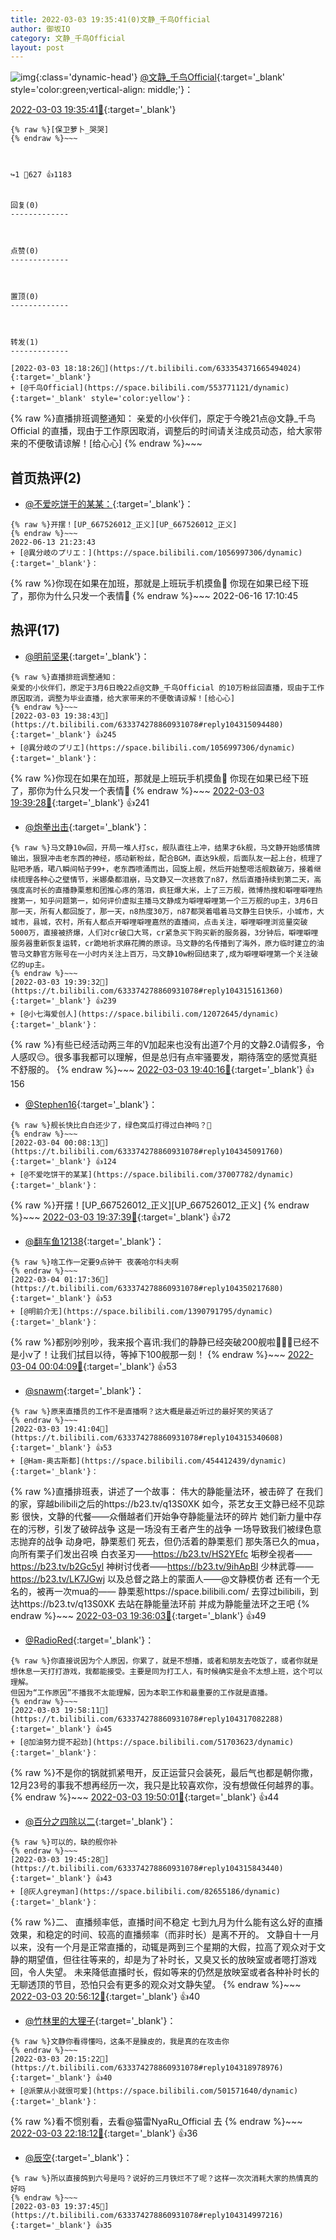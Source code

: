 ```yaml
---
title: 2022-03-03 19:35:41(0)文静_千鸟Official
author: 御坂IO
category: 文静_千鸟Official
layout: post
---
```


![img](/images/ac7482ed1b9a7f203dc68c0c4a77c488a27b108a.jpg){:class='dynamic-head'}
[@文静_千鸟Official](https://space.bilibili.com/667526012/dynamic){:target='_blank' style='color:green;vertical-align: middle;'}：

[2022-03-03 19:35:41🔗](https://t.bilibili.com/633374278860931078){:target='_blank'}

~~~
{% raw %}[保卫萝卜_哭哭]
{% endraw %}~~~



↪️1 💬627 👍1183


回复(0)
-------------



点赞(0)
-------------



置顶(0)
-------------



转发(1)
-------------

[2022-03-03 18:18:26🔗](https://t.bilibili.com/633354371665494024){:target='_blank'}
+ [@千鸟Official](https://space.bilibili.com/553771121/dynamic){:target='_blank' style='color:yellow'}：
~~~
{% raw %}直播排班调整通知：
亲爱的小伙伴们，原定于今晚21点@文静_千鸟Official 的直播，现由于工作原因取消，调整后的时间请关注成员动态，给大家带来的不便敬请谅解！[给心心]
{% endraw %}~~~






首页热评(2)
-------------

+ [@不爱吃饼干的某某：](https://space.bilibili.com/37007782/dynamic){:target='_blank'}：
~~~
{% raw %}开摆！[UP_667526012_正义][UP_667526012_正义]
{% endraw %}~~~
2022-06-13 21:23:43
+ [@異分岐のプリエ：](https://space.bilibili.com/1056997306/dynamic){:target='_blank'}：
~~~
{% raw %}你现在如果在加班，那就是上班玩手机摸鱼👊
你现在如果已经下班了，那你为什么只发一个表情👊
{% endraw %}~~~
2022-06-16 17:10:45


热评(17)
-------------

+ [@明前坚果](https://space.bilibili.com/5721777/dynamic){:target='_blank'}：
~~~
{% raw %}直播排班调整通知：
亲爱的小伙伴们，原定于3月6日晚22点@文静_千鸟Official 的10万粉丝回直播，现由于工作原因取消，调整为毕业直播，给大家带来的不便敬请谅解！[给心心]
{% endraw %}~~~
[2022-03-03 19:38:43🔗](https://t.bilibili.com/633374278860931078#reply104315094480){:target='_blank'} 👍245
+ [@異分岐のプリエ](https://space.bilibili.com/1056997306/dynamic){:target='_blank'}：
~~~
{% raw %}你现在如果在加班，那就是上班玩手机摸鱼👊
你现在如果已经下班了，那你为什么只发一个表情👊
{% endraw %}~~~
[2022-03-03 19:39:28🔗](https://t.bilibili.com/633374278860931078#reply104315215312){:target='_blank'} 👍241
+ [@炮拳出击](https://space.bilibili.com/5707918/dynamic){:target='_blank'}：
~~~
{% raw %}马文静10w回，开局一堆人打sc，舰队直往上冲，结果才6k舰，马文静开始感情牌输出，狠狠冲击老东西的神经，感动新粉丝，配合BGM，直达9k舰，后面队友一起上台，梳理了贴吧矛盾，珺八瞬间帖子99+，老东西喷涌而出，回旋上舰，然后开始整嗯活舰数破万，接着继续梳理各种心之壁情节，米娜桑都泪崩，马文静又一次拯救了n87，然后直播持续到第二天，高强度高时长的直播静栗惹和团推心疼的落泪，疯狂爆大米，上了三万舰，微博热搜和噼哩噼哩热搜第一，知乎问题第一，如何评价虚拟主播马文静成为噼哩噼哩第一个三万舰的up主，3月6日那一天，所有人都回旋了，那一天，n8热度30万，n87都哭着唱着马文静生日快乐，小城市，大城市，县城，农村，所有人都点开噼哩噼哩嘉然的直播间，点击关注，噼哩噼哩浏览量突破5000万，直接被挤爆，人们对cr破口大骂，cr紧急买下购买新的服务器，3分钟后，噼哩噼哩服务器重新恢复运转，cr跪地祈求麻花腾的原谅。马文静的名传播到了海外，原力临时建立的油管马文静官方账号在一小时内关注上百万，马文静10w粉回结束了,成为噼哩噼哩第一个关注破亿的up主。
{% endraw %}~~~
[2022-03-03 19:39:32🔗](https://t.bilibili.com/633374278860931078#reply104315161360){:target='_blank'} 👍239
+ [@小七海爱创人](https://space.bilibili.com/12072645/dynamic){:target='_blank'}：
~~~
{% raw %}有些已经活动两三年的V加起来也没有出道7个月的文静2.0请假多，令人感叹😔。很多事我都可以理解，但是总归有点牢骚要发，期待落空的感觉真挺不舒服的。
{% endraw %}~~~
[2022-03-03 19:40:16🔗](https://t.bilibili.com/633374278860931078#reply104315185984){:target='_blank'} 👍156
+ [@Stephen16](https://space.bilibili.com/2757781/dynamic){:target='_blank'}：
~~~
{% raw %}舰长快比白白还少了，绿色窝瓜打得过白神吗？🤭
{% endraw %}~~~
[2022-03-04 00:08:13🔗](https://t.bilibili.com/633374278860931078#reply104345091760){:target='_blank'} 👍124
+ [@不爱吃饼干的某某](https://space.bilibili.com/37007782/dynamic){:target='_blank'}：
~~~
{% raw %}开摆！[UP_667526012_正义][UP_667526012_正义]
{% endraw %}~~~
[2022-03-03 19:37:39🔗](https://t.bilibili.com/633374278860931078#reply104314937616){:target='_blank'} 👍72
+ [@翻车鱼12138](https://space.bilibili.com/32498483/dynamic){:target='_blank'}：
~~~
{% raw %}啥工作一定要9点钟干 夜袭哈尔科夫啊
{% endraw %}~~~
[2022-03-04 01:17:36🔗](https://t.bilibili.com/633374278860931078#reply104350217680){:target='_blank'} 👍53
+ [@明前介无](https://space.bilibili.com/1390791795/dynamic){:target='_blank'}：
~~~
{% raw %}都别吵别吵，我来报个喜讯:我们的静静已经突破200舰啦🎉🎉🎉已经不是小v了！让我们拭目以待，等掉下100舰那一刻！
{% endraw %}~~~
[2022-03-04 00:04:09🔗](https://t.bilibili.com/633374278860931078#reply104344669072){:target='_blank'} 👍53
+ [@snawm](https://space.bilibili.com/10797522/dynamic){:target='_blank'}：
~~~
{% raw %}原来直播员的工作不是直播啊？这大概是最近听过的最好笑的笑话了
{% endraw %}~~~
[2022-03-03 19:41:04🔗](https://t.bilibili.com/633374278860931078#reply104315340608){:target='_blank'} 👍53
+ [@Ham-奥古斯都](https://space.bilibili.com/454412439/dynamic){:target='_blank'}：
~~~
{% raw %}直播排班表，讲述了一个故事：
伟大的静能量法环，被击碎了
在我们的家，穿越bilibili之后的https://b23.tv/q13S0XK
如今，茶艺女王文静已经不见踪影
很快，文静的代餐——众僭越者们开始争夺静能量法环的碎片
她们新力量中存在的污秽，引发了破碎战争
这是一场没有王者产生的战争
一场导致我们被绿色意志抛弃的战争
动身吧，静栗惹们
死去，但仍活着的静栗惹们
那失落已久的mua，向所有栗子们发出召唤
白衣圣刃——https://b23.tv/HS2YEfc
垢秽全视者——https://b23.tv/b2Gc5yl
神树讨伐者——https://b23.tv/9ihApBI
少林武尊——https://b23.tv/LK7JGwj
以及总督之路上的蒙面人——@文静模仿者 
还有一个无名的，被再一次mua的——
静栗惹https://space.bilibili.com/
去穿过bilibili，到达https://b23.tv/q13S0XK
去站在静能量法环前
并成为静能量法环之王吧
{% endraw %}~~~
[2022-03-03 19:36:03🔗](https://t.bilibili.com/633374278860931078#reply104314833312){:target='_blank'} 👍49
+ [@RadioRed](https://space.bilibili.com/297131100/dynamic){:target='_blank'}：
~~~
{% raw %}你直接说因为个人原因，你累了，就是不想播，或者和朋友去吃饭了，或者你就是想休息一天打打游戏，我都能接受。主要是同为打工人，有时候确实是会不太想上班，这个可以理解。
但因为“工作原因”不播我不太能理解，因为本职工作和最重要的工作就是直播。
{% endraw %}~~~
[2022-03-03 19:58:11🔗](https://t.bilibili.com/633374278860931078#reply104317082288){:target='_blank'} 👍45
+ [@加油努力提不起劲](https://space.bilibili.com/51703623/dynamic){:target='_blank'}：
~~~
{% raw %}不是你的锅就抓紧甩开，反正运营只会装死，最后气也都是朝你撒，12月23号的事我不想再经历一次，我只是比较喜欢你，没有想做任何越界的事。
{% endraw %}~~~
[2022-03-03 19:50:01🔗](https://t.bilibili.com/633374278860931078#reply104316320144){:target='_blank'} 👍44
+ [@百分之四除以二](https://space.bilibili.com/35502951/dynamic){:target='_blank'}：
~~~
{% raw %}可以的，缺的舰你补
{% endraw %}~~~
[2022-03-03 19:45:28🔗](https://t.bilibili.com/633374278860931078#reply104315843440){:target='_blank'} 👍43
+ [@灰人greyman](https://space.bilibili.com/82655186/dynamic){:target='_blank'}：
~~~
{% raw %}二、 直播频率低，直播时间不稳定
七到九月为什么能有这么好的直播效果，和稳定的时间、较高的直播频率（而非时长）是离不开的。
文静自十一月以来，没有一个月是正常直播的，动辄是两到三个星期的大假，拉高了观众对于文静的期望值，但往往等来的，却是为了补时长，又臭又长的放映室或者嗯打游戏回，令人失望。
未来降低直播时长，假如等来的仍然是放映室或者各种补时长的无聊透顶的节目，恐怕只会有更多的观众对文静失望。
{% endraw %}~~~
[2022-03-03 20:56:12🔗](https://t.bilibili.com/633374278860931078#reply104323170048){:target='_blank'} 👍40
+ [@竹林里的大狸子](https://space.bilibili.com/88525095/dynamic){:target='_blank'}：
~~~
{% raw %}文静你看得懂吗，这条不是臊皮的，我是真的在攻击你
{% endraw %}~~~
[2022-03-03 20:15:22🔗](https://t.bilibili.com/633374278860931078#reply104318978976){:target='_blank'} 👍40
+ [@派蒙从小就很可爱](https://space.bilibili.com/501571640/dynamic){:target='_blank'}：
~~~
{% raw %}看不惯别看，去看@猫雷NyaRu_Official 去
{% endraw %}~~~
[2022-03-03 22:18:12🔗](https://t.bilibili.com/633374278860931078#reply104332507200){:target='_blank'} 👍36
+ [@辰空](https://space.bilibili.com/2813353/dynamic){:target='_blank'}：
~~~
{% raw %}所以直接鸽到六号是吗？说好的三月铁烂不了呢？这样一次次消耗大家的热情真的好吗
{% endraw %}~~~
[2022-03-03 19:37:45🔗](https://t.bilibili.com/633374278860931078#reply104314997216){:target='_blank'} 👍35


